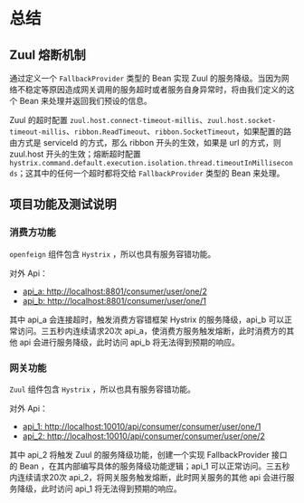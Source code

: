 # 总结

## Zuul 熔断机制

通过定义一个 `FallbackProvider` 类型的 Bean 实现 Zuul 的服务降级。当因为网络不稳定等原因造成网关调用的服务超时或者服务自身异常时，将由我们定义的这个 Bean 来处理并返回我们预设的信息。

Zuul 的超时配置 `zuul.host.connect-timeout-millis`、`zuul.host.socket-timeout-millis`、`ribbon.ReadTimeout`、`ribbon.SocketTimeout`，如果配置的路由方式是 serviceId 的方式，那么 ribbon 开头的生效，如果是 url 的方式，则 zuul.host 开头的生效；熔断超时配置 `hystrix.command.default.execution.isolation.thread.timeoutInMilliseconds`；这其中的任何一个超时都将交给 `FallbackProvider` 类型的 Bean 来处理。

## 项目功能及测试说明

### 消费方功能

`openfeign` 组件包含 `Hystrix` ，所以也具有服务容错功能。

对外 Api：

- [api_a: http://localhost:8801/consumer/user/one/2](http://localhost:8801/consumer/user/one/2) 
- [api_b: http://localhost:8801/consumer/user/one/1](http://localhost:8801/consumer/user/one/1)

其中 api_a 会连接超时，触发消费方容错框架 Hystrix 的服务降级，api_b 可以正常访问。三五秒内连续请求20次 api_a，使消费方服务触发熔断，此时消费方的其他 api 会进行服务降级，此时访问 api_b 将无法得到预期的响应。

### 网关功能

`Zuul` 组件包含 `Hystrix` ，所以也具有服务容错功能。

对外 Api：

- [api_1:  http://localhost:10010/api/consumer/consumer/user/one/1 ]( http://localhost:10010/api/consumer/consumer/user/one/1 )
- [api_2:  http://localhost:10010/api/consumer/consumer/user/one/2](http://localhost:10010/api/consumer/consumer/user/one/2)

其中 api_2 将触发 Zuul 的服务降级功能，创建一个实现 FallbackProvider 接口的 Bean ，在其内部编写具体的服务降级功能逻辑；api_1 可以正常访问。三五秒内连续请求20次 api_2，将网关服务触发熔断，此时网关服务的其他 api 会进行服务降级，此时访问 api_1 将无法得到预期的响应。